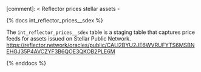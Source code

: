 [comment]: < Reflector prices stellar assets -

{% docs int_reflector_prices__sdex %}

The `int_reflector_prices__sdex` table is a staging table that captures price feeds for assets issued on Stellar Public Network. https://reflector.network/oracles/public/CALI2BYU2JE6WVRUFYTS6MSBNEHGJ35P4AVCZYF3B6QOE3QKOB2PLE6M

{% enddocs %}
